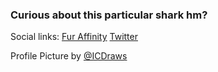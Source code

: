 ### Curious about this particular shark hm?
Social links:
[Fur Affinity](https://www.furaffinity.net/user/jososhark)
[Twitter](https://twitter.com/JosoShark)


Profile Picture by [@ICDraws](https://twitter.com/ICDraws)
<!---
JosoShark/JosoShark is a ✨ special ✨ repository because its `README.md` (this file) appears on your GitHub profile.
You can click the Preview link to take a look at your changes.
--->
